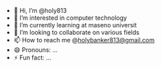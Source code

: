 - 👋 Hi, I’m @holy813
- 👀 I’m interested in computer technology
- 🌱 I’m currently learning at maseno universit
- 💞️ I’m looking to collaborate on various fields
- 📫 How to reach me @holybanker813@gmail.com 
- 😄 Pronouns: ...
- ⚡ Fun fact: ...

<!---
holy813/holy813 is a ✨ special ✨ repository because its `README.md` (this file) appears on your GitHub profile.
You can click the Preview link to take a look at your changes.
--->
